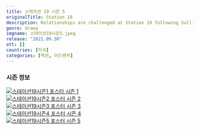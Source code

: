 ```yaml
---
title: 스테이션 19 시즌 5
originalTitle: Station 19
description: Relationships are challenged at Station 19 following Sullivan’s actions at Maya and Carina’s wedding, putting his marriage with Andy to the test. Dean comes to terms with his feelings for Vic, while Travis rekindles an old flame. The annual Phoenix Festival brings out some reckless behavior in some of Seattle’s citizens, challenging the teams at Station 19 and Grey Sloan Memorial.
genre: drama
imgname: 스테이션19시즌5.jpeg
release: "2021.09.30"
ott: []
countries: [미국]
categories: [액션, 어드벤처]
---
```


### 시즌 정보

<div class="season-list">
<div class="item">
<a href="/drama/스테이션19시즌1" >
<img src="/poster/스테이션19시즌1.jpeg" alt="스테이션19시즌1 포스터 ">
시즌 1</a>
</div>

<div class="item">
<a href="/drama/스테이션19시즌2" >
<img src="/poster/스테이션19시즌2.jpeg" alt="스테이션19시즌2 포스터 ">
시즌 2</a>
</div>

<div class="item">
<a href="/drama/스테이션19시즌3" >
<img src="/poster/스테이션19시즌3.jpeg" alt="스테이션19시즌3 포스터 ">
시즌 3</a>
</div>

<div class="item">
<a href="/drama/스테이션19시즌4" >
<img src="/poster/스테이션19시즌4.jpeg" alt="스테이션19시즌4 포스터 ">
시즌 4</a>
</div>

<div class="item">
<a href="/drama/스테이션19시즌5" >
<img src="/poster/스테이션19시즌5.jpeg" alt="스테이션19시즌5 포스터 ">
시즌 5</a>
</div>
</div>
